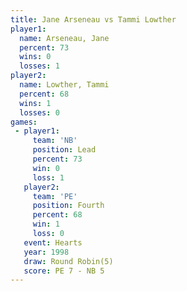 ```yaml
---
title: Jane Arseneau vs Tammi Lowther
player1:              
  name: Arseneau, Jane
  percent: 73         
  wins: 0             
  losses: 1           
player2:              
  name: Lowther, Tammi
  percent: 68         
  wins: 1             
  losses: 0           
games:
 - player1:        
     team: 'NB'    
     position: Lead
     percent: 73   
     win: 0        
     loss: 1       
   player2:          
     team: 'PE'      
     position: Fourth
     percent: 68     
     win: 1          
     loss: 0         
   event: Hearts       
   year: 1998          
   draw: Round Robin(5)
   score: PE 7 - NB 5  
---
```

